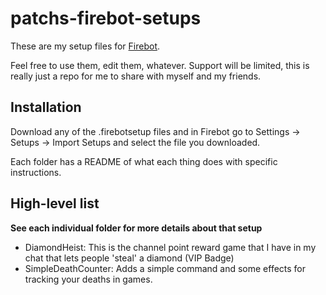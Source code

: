 # patchs-firebot-setups
These are my setup files for [Firebot](https://firebot.app).

Feel free to use them, edit them, whatever.  Support will be limited, this is really just a repo for me to share with myself and my friends.


## Installation

Download any of the .firebotsetup files and in Firebot go to Settings -> Setups -> Import Setups and select the file you downloaded.

Each folder has a README of what each thing does with specific instructions.

## High-level list

**See each individual folder for more details about that setup**

* DiamondHeist:  This is the channel point reward game that I have in my chat that lets people 'steal' a diamond (VIP Badge)
* SimpleDeathCounter: Adds a simple command and some effects for tracking your deaths in games.
